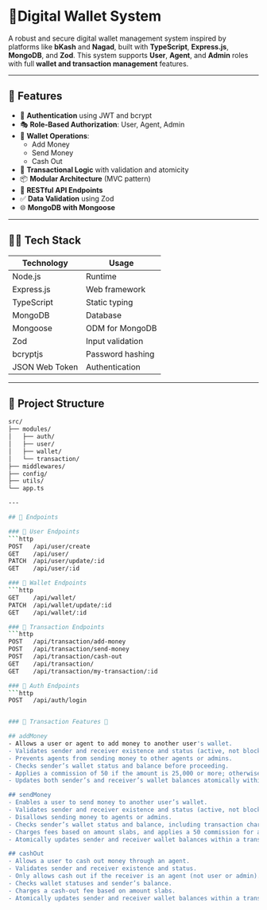 # 💸Digital Wallet System 

A robust and secure digital wallet management system inspired by platforms like **bKash** and **Nagad**, built with **TypeScript**, **Express.js**, **MongoDB**, and **Zod**. This system supports **User**, **Agent**, and **Admin** roles with full **wallet and transaction management** features.

---

## 🚀 Features

- 🔐 **Authentication** using JWT and bcrypt
- 🎭 **Role-Based Authorization**: User, Agent, Admin
- 🏦 **Wallet Operations**:
  - Add Money
  - Send Money
  - Cash Out
- 🧱 **Transactional Logic** with validation and atomicity
- 📦 **Modular Architecture** (MVC pattern)
- 🔁 **RESTful API Endpoints**
- ✅ **Data Validation** using Zod
- 🌐 **MongoDB with Mongoose**

---

## 🧑‍💻 Tech Stack

| Technology     | Usage                        |
|----------------|------------------------------|
| Node.js        | Runtime                      |
| Express.js     | Web framework                |
| TypeScript     | Static typing                |
| MongoDB        | Database                     |
| Mongoose       | ODM for MongoDB              |
| Zod            | Input validation             |
| bcryptjs       | Password hashing             |
| JSON Web Token | Authentication               |

---

## 📁 Project Structure

```bash
src/
├── modules/
│   ├── auth/
│   ├── user/
│   ├── wallet/
│   └── transaction/
├── middlewares/
├── config/
├── utils/
└── app.ts

---

## 🚀 Endpoints

### 👤 User Endpoints
```http
POST   /api/user/create
GET    /api/user/
PATCH  /api/user/update/:id
GET    /api/user/:id

### 💼 Wallet Endpoints
```http
GET    /api/wallet/
PATCH  /api/wallet/update/:id
GET    /api/wallet/:id

### 💸 Transaction Endpoints
```http
POST   /api/transaction/add-money
POST   /api/transaction/send-money
POST   /api/transaction/cash-out
GET    /api/transaction/
GET    /api/transaction/my-transaction/:id

### 🔐 Auth Endpoints
```http
POST   /api/auth/login


### 🚀 Transaction Features 🚀

## addMoney
- Allows a user or agent to add money to another user's wallet.
- Validates sender and receiver existence and status (active, not blocked or deleted).
- Prevents agents from sending money to other agents or admins.
- Checks sender’s wallet status and balance before proceeding.
- Applies a commission of 50 if the amount is 25,000 or more; otherwise no commission.
- Updates both sender’s and receiver’s wallet balances atomically within a transaction.

## sendMoney
- Enables a user to send money to another user’s wallet.
- Validates sender and receiver existence and status (active, not blocked or deleted).
- Disallows sending money to agents or admins.
- Checks sender’s wallet status and balance, including transaction charge calculation based on amount.
- Charges fees based on amount slabs, and applies a 50 commission for amounts ≥ 25,000.
- Atomically updates sender and receiver wallet balances within a transaction.

## cashOut
- Allows a user to cash out money through an agent.
- Validates sender and receiver existence and status.
- Only allows cash out if the receiver is an agent (not user or admin).
- Checks wallet statuses and sender’s balance.
- Charges a cash-out fee based on amount slabs.
- Atomically updates sender and receiver wallet balances within a transaction.
